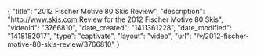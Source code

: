 {
    "title": "2012 Fischer Motive 80 Skis Review",
    "description": "http:\/\/www.skis.com Review for the 2012 Fischer Motive 80 Skis",
    "videoid": "3766810",
    "date_created": "1411361228",
    "date_modified": "1418182017",
    "type": "captivate",
    "layout": "video",
    "url": "\/v\/2012-fischer-motive-80-skis-review\/3766810"
}